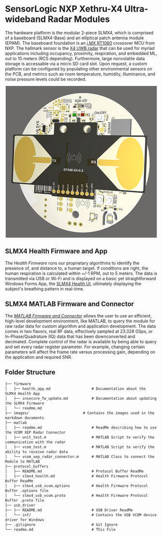 # SensorLogic NXP Xethru-X4 Ultra-wideband Radar Modules
The hardware platform is the modular 2-piece SLMX4, which is comprised of a baseboard (SLMX4-Base) and an elliptical patch antenna module (EPAM). The baseboard foundation is an [i.MX RT1060](https://www.nxp.com/products/processors-and-microcontrollers/arm-microcontrollers/i-mx-rt-crossover-mcus/i-mx-rt1060-crossover-mcu-with-arm-cortex-m7-core:i.MX-RT1060) crossover MCU from NXP. The hallmark sensor is the [X4 UWB radar](https://novelda.com/x4-soc.html) that can be used for myriad applications including occupancy, proximity, respiration, and embedded ML, out to 10 meters (RCS depending). Furthermore, large nonvolatile data storage is accessable via a micro SD card slot. Upon request, a custom platform can be configured by populating other environmental sensors on the PCB, and metrics such as room temperature, humidity, illuminance, and noise pressure levels could be recorded.   

<p align="center">
  <img src="images/slmx4_epam0p1.PNG" />
</p>

## SLMX4 Health Firmware and App
The _Health Firmware_ runs our proprietary algorithms to identify the presence of, and distance to, a human target. If conditions are right, the human respiration is calculated within +/-1 RPM, out to 5 meters. The data is transmitted via USB or Wi-Fi and is displayed on a basic yet straightforward Windows Forms App, the [SLMX4 Health UI](firmware/health_app.md), ultimately displaying the subject's breathing pattern in real-time.

## SLMX4 MATLAB Firmware and Connector
The _[MATLAB Firmware and Connector](matlab/readme.md)_ allows the user to use an efficient, high-level development environment, like MATLAB, to query the module for raw radar data for custom algorithm and application development. The data comes in two flavors, real RF data, effectively sampled at 23.328 GSps, or In-Phase/Quadrature (IQ) data that has been downconverted and decimated. Complete control of the radar is available by being able to query and set every radar register parameter. For example, changing certain parameters will affect the frame rate versus processing gain, depending on the application and required SNR. 

## Folder Structure
```
├── firmware
│   ├── health_app.md                   # Documentation about the SLMX4 Health App
│   ├── insecure_fw_update.md           # Documentation about updating the SLMX4 Firmware
│   └── readme.md
├── images/                         # Contains the images used in the markdown documents
├── matlab
│   ├── readme.md                       # ReadMe describing how to use the VCOM XEP Radar Connector
│   ├── unit_test.m                     # MATLAB Script to verify the communication with the radar
│   ├── vcom_test.m                     # MATLAB Script to verify the ability to receive radar data
│   └── vcom_xep_radar_connector.m      # MATLAB Class to connect the Module to MATLAB
├── protocol_buffers
│   ├── README.md                       # Protocol Buffer ReadMe
│   ├── slmx4_health.md                 # Health Firmware Protocol Buffer ReadMe
│   ├── slmx4_usb_vcom.options          # Health Firmware Protocol Buffer .options file
│   └── slmx4_usb_vcom.proto            # Health Firmware Protocol Buffer .proto file
├── usb_driver
├── ├── README.md                       # USB Driver ReadMe
│   └── inf/                            # Contains the USB VCOM device driver for Windows 
├── .gitignore                          # Git Ignore
└── readme.md                           # This File
```
